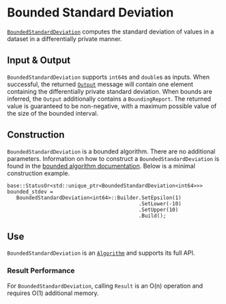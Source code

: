 # Bounded Standard Deviation

[`BoundedStandardDeviation`](https://github.com/google/differential-privacy/blob/main/cc/algorithms/bounded-standard-deviation.h)
computes the standard deviation of values in a dataset in a differentially
private manner.

## Input & Output

`BoundedStandardDeviation` supports `int64`s and `double`s as inputs. When
successful, the returned [`Output`](../protos.md) message will contain one
element containing the differentially private standard deviation. When bounds
are inferred, the `Output` additionally contains a `BoundingReport`. The
returned value is guaranteed to be non-negative, with a maximum possible value
of the size of the bounded interval.

## Construction

`BoundedStandardDeviation` is a bounded algorithm. There are no additional
parameters. Information on how to construct a `BoundedStandardDeviation` is
found in the [bounded algorithm documentation](bounded-algorithm.md). Below is a
minimal construction example.

```
base::StatusOr<std::unique_ptr<BoundedStandardDeviation<int64>>> bounded_stdev =
   BoundedStandardDeviation<int64>::Builder.SetEpsilon(1)
                                           .SetLower(-10)
                                           .SetUpper(10)
                                           .Build();
```

## Use

`BoundedStandardDeviation` is an [`Algorithm`](algorithm.md) and supports its
full API.

### Result Performance

For `BoundedStandardDeviation`, calling `Result` is an O(n) operation and
requires O(1) additional memory.
